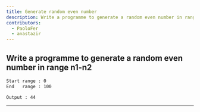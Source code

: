 ```yaml
---
title: Generate random even number
description: Write a programme to generate a random even number in range n1-n2
contributors:
  - PaoloFer
  - anastazir
---
```


## Write a programme to generate a random even number in range n1-n2

```txt
Start range : 0
End   range : 100

Output : 44
```

---

